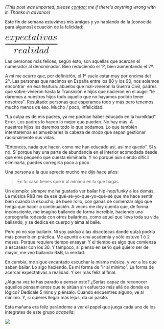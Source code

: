 *(This post was imported, please [contact](#/contact) me if there's anything wrong with it. Thanks in advance)*

Este fin de semana estuvimos mis amigos y yo hablando de la [conocida para algunos] ecuación de la felicidad:

<img class=" size-full wp-image-440 aligncenter" src="items/images/gif-latex.gif" alt="gif.latex" width="171" height="64" />

Las personas más felices, según ésto, son aquellas que acercan el numerador al denominador. Bien reduciendo el 1º, bien aumentando el 2º.

A mi me ocurre que, por definición, el 1º suele estar muy por encima del 2º. Las personas que nacimos en España entre los 80 y los 90, nos solemos encontrar  en ésa tesitura: abuelos que mal-vivieron la Guerra Civil, padres que sobre-vivieron hasta la Transición e hijos que nacieron en el auge: "le daremos a nuestros hijos todo aquello que no hayamos podido tener nosotros". Resultado: personas que esperamos todo y más pero tenemos mucho menos de éso. Mucho / poco, infelicidad.

"La culpa es de mis padres, ya me podrían haber educado en la humildad". Error. Los padres lo hacen lo mejor que pueden. No hay más. A nuestros hijos les daremos todo lo que podamos. Lo que también intentaremos es amueblarles la cabeza de modo que sepan gestionar racionalmente sus vidas.

"Entonces, nada que hacer, como me han educado así, así me quedo". Sí y no. Sí porque hay una parte de abundancia en el interior acomodada desde que eres pequeño que cuesta eliminarla. Y no porque aún siendo difícil eliminarla, puedes corregirla poco a poco.

Una persona a la que aprecio mucho me dijo hace años:
<blockquote>En tu caso tienes que ir al mínimo en lo que hagas</blockquote>
Un ejemplo: siempre me ha gustado ver bailar hip-hop/funky a los demás. La música R&amp;B me da ese qué-sé-yo-que-yo-qué-sé que me hace sentir bien cuando la escucho, de buen rollo, con ganas de comenzar algo que tenga que hacer a continuación. A veces me doy cuenta que, de forma inconsciente, me imagino bailando de forma increíble, haciendo una coreografía rodeada con otros bailarines, como aquel que lleva toda su vida bailando, y se dedica en cuerpo y alma al baile.

Pero yo no soy bailarín. Ni soy asiduo a las discotecas donde quizá podría más ponerlo en práctica. Me apunté a una academia y sólo estuve 1 ó 2 meses. Porque requiere tiempo ensayar. Y el tiempo es algo que comienza a escasear con los 30. Y tampoco, si pienso en serio qué quiero ser de mayor, me veo bailando R&amp;B, la verdad.

En cambio, me sigue encantado escuchar la misma música, y ver a los que saben bailar. Lo sigo haciendo. Es mi forma de "ir al mínimo". La forma de acercar expectativas a realidad. Y ser más feliz al final.

¿Alguna vez te has parado a pensar esto? ¿Serías capaz de reconocer aquellos pensamientos que te sitúan sin esfuerzo más allá de donde es lógico? Dedícale 5 mins y piénsalo. Cuando encuentres alguno, ve al mínimo. Y, si quieres llegar más lejos, da un pasito.

Esta mañana era feliz parándome a ver el papel que juega cada uno de los integrates de este grupo <em>acapella</em>:

[![](https://img.youtube.com/vi/W9LJDwZOprY/0.jpg)](https://www.youtube.com/watch?v=W9LJDwZOprY)